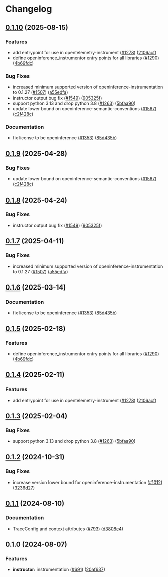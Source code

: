 # Changelog

## [0.1.10](https://github.com/BenMcH/openinference/compare/python-openinference-instrumentation-instructor-v0.1.9...python-openinference-instrumentation-instructor-v0.1.10) (2025-08-15)


### Features

* add entrypoint for use in opentelemetry-instrument ([#1278](https://github.com/BenMcH/openinference/issues/1278)) ([2106acf](https://github.com/BenMcH/openinference/commit/2106acfd6648804abe9b95e41a49df26a500435c))
* define openinference_instrumentor entry points for all libraries ([#1290](https://github.com/BenMcH/openinference/issues/1290)) ([4b69fdc](https://github.com/BenMcH/openinference/commit/4b69fdc13210048009e51639b01e7c0c9550c9d1))


### Bug Fixes

* increased minimum supported version of openinference-instrumentation to 0.1.27 ([#1507](https://github.com/BenMcH/openinference/issues/1507)) ([a55edfa](https://github.com/BenMcH/openinference/commit/a55edfa8900c1f36a73385c7d03f91cffadd85c4))
* instructor output bug fix ([#1549](https://github.com/BenMcH/openinference/issues/1549)) ([905325f](https://github.com/BenMcH/openinference/commit/905325f324dd1d8079cebbb169b0b7fc933a8e0c))
* support python 3.13 and drop python 3.8 ([#1263](https://github.com/BenMcH/openinference/issues/1263)) ([5bfaa90](https://github.com/BenMcH/openinference/commit/5bfaa90d800a8f725b3ac7444d16972ed7821738))
* update lower bound on openinference-semantic-conventions ([#1567](https://github.com/BenMcH/openinference/issues/1567)) ([c2f428c](https://github.com/BenMcH/openinference/commit/c2f428c5916c3dd62cf6670358f37111d4f7fd25))


### Documentation

* fix license to be openinference ([#1353](https://github.com/BenMcH/openinference/issues/1353)) ([85d435b](https://github.com/BenMcH/openinference/commit/85d435be3af3de5424494cfbdd654454688b7377))

## [0.1.9](https://github.com/Arize-ai/openinference/compare/python-openinference-instrumentation-instructor-v0.1.8...python-openinference-instrumentation-instructor-v0.1.9) (2025-04-28)


### Bug Fixes

* update lower bound on openinference-semantic-conventions ([#1567](https://github.com/Arize-ai/openinference/issues/1567)) ([c2f428c](https://github.com/Arize-ai/openinference/commit/c2f428c5916c3dd62cf6670358f37111d4f7fd25))

## [0.1.8](https://github.com/Arize-ai/openinference/compare/python-openinference-instrumentation-instructor-v0.1.7...python-openinference-instrumentation-instructor-v0.1.8) (2025-04-24)


### Bug Fixes

* instructor output bug fix ([#1549](https://github.com/Arize-ai/openinference/issues/1549)) ([905325f](https://github.com/Arize-ai/openinference/commit/905325f324dd1d8079cebbb169b0b7fc933a8e0c))

## [0.1.7](https://github.com/Arize-ai/openinference/compare/python-openinference-instrumentation-instructor-v0.1.6...python-openinference-instrumentation-instructor-v0.1.7) (2025-04-11)


### Bug Fixes

* increased minimum supported version of openinference-instrumentation to 0.1.27 ([#1507](https://github.com/Arize-ai/openinference/issues/1507)) ([a55edfa](https://github.com/Arize-ai/openinference/commit/a55edfa8900c1f36a73385c7d03f91cffadd85c4))

## [0.1.6](https://github.com/Arize-ai/openinference/compare/python-openinference-instrumentation-instructor-v0.1.5...python-openinference-instrumentation-instructor-v0.1.6) (2025-03-14)


### Documentation

* fix license to be openinference ([#1353](https://github.com/Arize-ai/openinference/issues/1353)) ([85d435b](https://github.com/Arize-ai/openinference/commit/85d435be3af3de5424494cfbdd654454688b7377))

## [0.1.5](https://github.com/Arize-ai/openinference/compare/python-openinference-instrumentation-instructor-v0.1.4...python-openinference-instrumentation-instructor-v0.1.5) (2025-02-18)


### Features

* define openinference_instrumentor entry points for all libraries ([#1290](https://github.com/Arize-ai/openinference/issues/1290)) ([4b69fdc](https://github.com/Arize-ai/openinference/commit/4b69fdc13210048009e51639b01e7c0c9550c9d1))

## [0.1.4](https://github.com/Arize-ai/openinference/compare/python-openinference-instrumentation-instructor-v0.1.3...python-openinference-instrumentation-instructor-v0.1.4) (2025-02-11)


### Features

* add entrypoint for use in opentelemetry-instrument ([#1278](https://github.com/Arize-ai/openinference/issues/1278)) ([2106acf](https://github.com/Arize-ai/openinference/commit/2106acfd6648804abe9b95e41a49df26a500435c))

## [0.1.3](https://github.com/Arize-ai/openinference/compare/python-openinference-instrumentation-instructor-v0.1.2...python-openinference-instrumentation-instructor-v0.1.3) (2025-02-04)


### Bug Fixes

* support python 3.13 and drop python 3.8 ([#1263](https://github.com/Arize-ai/openinference/issues/1263)) ([5bfaa90](https://github.com/Arize-ai/openinference/commit/5bfaa90d800a8f725b3ac7444d16972ed7821738))

## [0.1.2](https://github.com/Arize-ai/openinference/compare/python-openinference-instrumentation-instructor-v0.1.1...python-openinference-instrumentation-instructor-v0.1.2) (2024-10-31)


### Bug Fixes

* increase version lower bound for openinference-instrumentation ([#1012](https://github.com/Arize-ai/openinference/issues/1012)) ([3236d27](https://github.com/Arize-ai/openinference/commit/3236d2733a46b84d693ddb7092209800cde8cc34))

## [0.1.1](https://github.com/Arize-ai/openinference/compare/python-openinference-instrumentation-instructor-v0.1.0...python-openinference-instrumentation-instructor-v0.1.1) (2024-08-10)


### Documentation

* TraceConfig and context attributes ([#793](https://github.com/Arize-ai/openinference/issues/793)) ([d3808c4](https://github.com/Arize-ai/openinference/commit/d3808c4bea3f6a4c72d3a7ea09b54e78072be6fd))

## 0.1.0 (2024-08-07)


### Features

* **instructor:** instrumentation ([#691](https://github.com/Arize-ai/openinference/issues/691)) ([20af637](https://github.com/Arize-ai/openinference/commit/20af637c6cdd02868f64d6a755fed2e45980cbfe))
